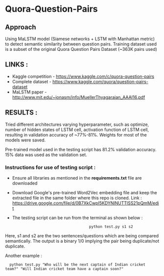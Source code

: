 # Quora-Question-Pairs

## Approach

Using MaLSTM model (Siamese networks + LSTM with Manhattan metric) to detect semantic similarity between question pairs. 
Training dataset used is a subset of the original Quora Question Pairs Dataset (~363K pairs used) 

## LINKS :
 * Kaggle competition - https://www.kaggle.com/c/quora-question-pairs
 * Complete dataset - https://www.kaggle.com/quora/question-pairs-dataset
 * MaLSTM paper - http://www.mit.edu/~jonasm/info/MuellerThyagarajan_AAAI16.pdf
 

## RESULTS :

Tried different architectures varying hyperparameter, such as optimize, number of hidden states of LSTM cell, 
activation function of LSTM cell, resulting in validation accuracy of ~77%-81%. Weights for most of the models were saved.

Pre-trained model used in the testing script has 81.2% validation accuracy. 15% data was used as the validation set.


### Instructions for use of testing script :

* Ensure all libraries as mentioned in the **requirements.txt** file are downloaded
* Download Google's pre-trained Word2Vec embedding file and keep the extracted file in the same folder where this repo is cloned. 
Link : https://drive.google.com/file/d/0B7XkCwpI5KDYNlNUTTlSS21pQmM/edit
* The testing script can be run from the terminal as shown below :

                                         python test.py s1 s2

Here, s1 and s2 are the two sentences/questions which are being compared semantically. The output is a binary 1/0 implying the pair being 
duplicate/not duplicate. 

Another example :         
      
      python test.py "Who will be the next captain of Indian cricket team?" "Will Indian cricket team have a captain soon?"
